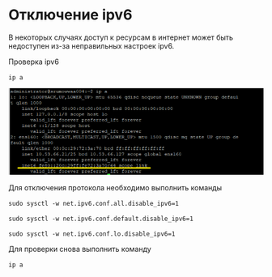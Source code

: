 # Отключение ipv6

В некоторых случаях доступ к ресурсам в интернет может быть недоступен из-за неправильных настроек ipv6.

Проверка ipv6
```
ip a
```
![Alt text](images/ubuntu-ipv6.png)

Для отключения протокола необходимо выполнить команды
```
sudo sysctl -w net.ipv6.conf.all.disable_ipv6=1
```
```
sudo sysctl -w net.ipv6.conf.default.disable_ipv6=1
```
```
sudo sysctl -w net.ipv6.conf.lo.disable_ipv6=1
```

Для проверки снова выполнить команду 

```
ip a
```